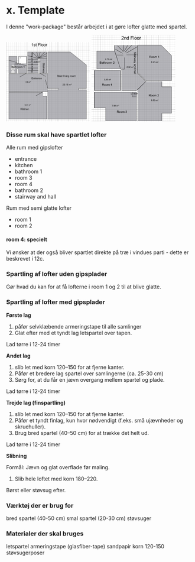 # x. Template


I denne "work-package" består arbejdet i at gøre lofter glatte med spartel.

<p float="left">
  <img src="figures/1stFloor.png" alt="1. sal" width="45%" />
  <img src="figures/2ndFloor.png" alt="2. sal" width="45%" />
</p>

### Disse rum skal have spartlet lofter
Alle rum med gipslofter 
- entrance
- kitchen
- bathroom 1
- room 3
- room 4
- bathroom 2
- stairway and hall

Rum med semi glatte lofter
- room 1 
- room 2

#### room 4: specielt
Vi ønsker at der også bliver spartlet direkte på træ i vindues parti - dette er beskrevet i 12c.



### Spartling af lofter uden gipsplader
Gør hvad du kan for at få lofterne i room 1 og 2 til at blive glatte.

### Spartling af lofter med gipsplader

**Første lag**
1. påfør selvklæbende armeringstape til alle samlinger 
2. Glat efter med et tyndt lag letspartel over tapen.
   
Lad tørre i 12-24 timer


**Andet lag**
1. slib let med korn 120–150 for at fjerne kanter.
2. Påfør et bredere lag spartel over samlingerne (ca. 25-30 cm)
3. Sørg for, at du får en jævn overgang mellem spartel og plade.

Lad tørre i 12-24 timer

**Trejde lag (finspartling)**
1. slib let med korn 120–150 for at fjerne kanter.
2. Påfør et tyndt finlag, kun hvor nødvendigt (f.eks. små ujævnheder og skruehuller).
3. Brug bred spartel (40–50 cm) for at trække det helt ud.

Lad tørre i 12-24 timer

**Slibning**

Formål: Jævn og glat overflade før maling.

1. Slib hele loftet med korn 180–220.

Børst eller støvsug efter.

### Værktøj der er brug for
bred spartel (40-50 cm)
smal spartel (20-30 cm)
støvsuger

### Materialer der skal bruges
letspartel
armeringstape (glasfiber-tape)
sandpapir korn 120-150
støvsugerposer
